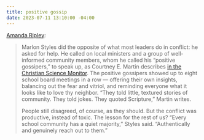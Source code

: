 ```yaml
---
title: positive gossip
date: 2023-07-11 13:10:00 -04:00
---
```


[Amanda Ripley](https://amandaripley.substack.com/p/conflict-hacks-a-summer-survival?sd=pf):

>Marlon Styles did the opposite of what most leaders do in conflict: he asked for help. He called on local ministers and a group of well-informed community members, whom he called his “positive gossipers,” to speak up, as Courtney E. Martin describes [in the Christian Science Monitor](https://www.csmonitor.com/USA/Education/2023/0606/Stopping-culture-wars-in-their-tracks-How-one-city-did-it). The positive gossipers showed up to eight school board meetings in a row — offering their own insights, balancing out the fear and vitriol, and reminding everyone what it looks like to love thy neighbor. “They told little, textured stories of community. They told jokes. They quoted Scripture,” Martin writes.
>
>People still disagreed, of course, as they should. But the conflict was productive, instead of toxic. The lesson for the rest of us? “Every school community has a quiet majority,” Styles said. “Authentically and genuinely reach out to them.”